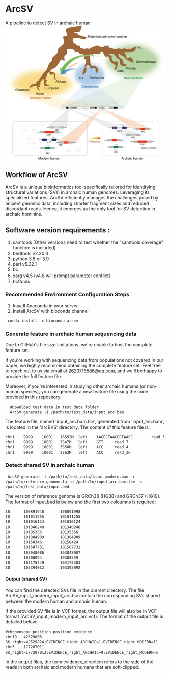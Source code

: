 # ArcSV
A pipeline to detect SV in archaic human
<br/>
![This is an image](https://github.com/xuxif/ArcSV/blob/main/Figure1_github.png )
<br/>
##
## Workflow of ArcSV <br />
ArcSV is a unique bioinformatics tool specifically tailored for identifying structural variations (SVs) in archaic human genomes. Leveraging its specialized features, ArcSV efficiently manages the challenges posed by ancient genomic data, including shorter fragment sizes and reduced discordant reads. Hence, it emerges as the only tool for SV detection in archaic hominins.

## Software version requirements : <br />
1. samtools (Other versions need to test whether the "samtools coverage" function is included)<br />
2. bedtools v2.30.0<br />
3. python 3.8 or 3.9 <br />
4. perl v5.32.1<br />
5. bc <br />
6. xarg v4.5 (v4.8 will prompt parameter conflict）
7. bcftools
### Recommended Environment Configuration Steps
1. Insatll Anaconda in your server.
2. Install ArcSV with bioconda channel 
 
 ```
  conda install -c bioconda arcsv 
  ```
### Generate feature in archaic human sequencing data
Due to GitHub's file size limitations, we're unable to host the complete feature set. 

If you're working with sequencing data from populations not covered in our paper, we highly recommend obtaining the complete feature set. Feel free to reach out to us via email at 2623716586@qq.com, and we'll be happy to provide the full feature file.

Moreover, if you're interested in studying other archaic humans (or non-human species), you can generate a new feature file using the code provided in this repository.

```
  #Download test data in test_data folder
  ArcSV generate -i /path/to/test_data/input_arc.bam 
  ```
The feature file, named 'input_arc.bam.tsv', generated from 'input_arc.bam', is located in the 'arcBKS' directory. The content of this feature file is:
```
chr1    9999    10001   16S92M  left    AACCCTAACCCTAACC        read_3
chr1    9999    10001   3S47M   left    GTT     read_7
chr1    9999    10001   3S50M   left    ACC     read_4
chr1    9999    10001   3S63M   left    ACC     read_36
```

### Detect shared SV in archaic human
 ```
  ArcSV generate -i /path/to/test_data/input_modern.bam -r /path/to/referece_genome.fa -d /path/to/input_arc.bam.tsv -b /path/to/test_data/input.bed
  ```
The version of reference genome is GRCh38 (HG38) and GRCh37 (HG19). The format of input.bed is below and the first two coloumns is required:
```
10      100891948       100891998
10      101011255       101011255
10      101016124       101016124
10      101340248       101340248
10      10135356        10135356
10      101384909       101384909
10      10150346        10150424
10      101587731       101587731
10      103048086       103048087
10      10308094        10308559
10      103175249       103175303
10      103394012       103395092
```
#### Output (shared SV)
You can find the detected SVs file in the current directory. The file ArcSV_input_modern_input_arc.tsv contain the corresponding SVs shared between the modern human and archaic human.

If the provided SV file is in VCF format, the output file will also be in VCF format (ArcSV_input_modern_input_arc.vcf). The format of the output file is detailed below:
```
#chromosome position position evidence
chr19   42529806        BK_right=42529824;EVIDENCE_right_ARCHAIC=1;EVIDENCE_right_MODERN=11
chr3    177287011       BK_right=177287012;EVIDENCE_right_ARCHAIC=9;EVIDENCE_right_MODERN=5
```
In the output files, the term evidence_direction refers to the side of the reads in both archaic and modern humans that are soft-clipped. 
